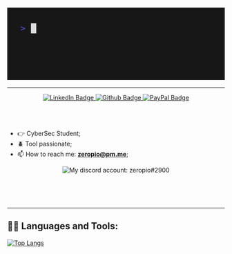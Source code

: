![](/img/hello.gif)
<hr>
<div id="badges" align="center">
      <a href="https://www.linkedin.com/in/emilio-s%C3%A1nchez-garc%C3%ADa/">
        <img src="https://img.shields.io/badge/LinkedIn-blue?style=for-the-badge&logo=linkedin&logoColor=white"
          alt="LinkedIn Badge" />
      </a>
      <a href="https://github.com/zeropio">
        <img src="https://img.shields.io/badge/Github-black?style=for-the-badge&logo=github&logoColor=white"
          alt="Github Badge" />
      </a>
      <a href="https://paypal.me/emiliosang">
        <img src="https://img.shields.io/badge/PayPal-blue?style=for-the-badge&logo=paypal&logoColor=white"
          alt="PayPal Badge" />
      </a>
    </div>
<br />
<br />
<br />
  
- 👉 CyberSec Student;<br />
- 🪲 Tool passionate;<br />
- 📫 How to reach me: **<a href="mailto: zeropio@pm.me">zeropio@pm.me</a>**;

<p align="center">
    <img alt="My discord account: zeropio#2900" src="https://discord.c99.nl/widget/theme-1/398195882216128532.png">
</p>

<br>

<br>
<br />
<hr>

<h2>👨‍💻 Languages and Tools:</h2>

[![Top Langs](https://github-readme-stats.vercel.app/api/top-langs/?username=zeropio&layout=compact&theme=blue-green)](https://github.com/anuraghazra/github-readme-stats)


